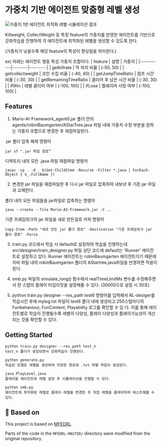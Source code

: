 # 가중치 기반 에이전트 맞춤형 레벨 생성

![가중치 1번 에이전트 최적화 레벨 시뮬레이션 결과](assets/agent1.gif)



Killweight, CollectWeight 등 특정 feature의 가중치를 반영한 에이전트를 기반으로 강화학습을 진행하여 각 에이전트에 
최적화된 레벨을 생성할 수 있도록 한다.

(가중치가 낮을수록 해당 feature의 특성이 향상됨을 의미한다.)

ex) 아래는 에이전트 행동 특성 가중치 조합이다. 
| feature | 설명 | 가중치 |
|-----------|--------|---------|
| getkillrate | 적 처치 비율  | (-50, 50)  |
| getcollectweight | 코인 수집 비율 | (-40, 40)  |
| getJumpTimeRatio | 점프 시간 비율 | (-30, 30) |
| getRemainingTimeRatio | 클리어 후 남은 시간 비율 | (-30, 30) | 
| ifWin | 레벨 클리어 여부 | (-100, 100) |
| ifLose | 플레이어 사망 여부 | (-100, 100) |


## Features


1. Mario-AI-Framework_agent0.jar 폴더 안의 agents/robinBaumgarten/AStarTree.java 파일 내에 가중치 수정 부분을 원하는 가중치 조합으로 변경한 후 재컴파일한다.

 .jar 폴더 압축 해제 명령어
 
 `jar xf ".jar 파일 경로”`

 디렉토리 내의 모든 .java 파일 재컴파일 명령어
 
 `javac -cp . -d . $(Get-ChildItem -Recurse -Filter *.java | ForEach-Object { $_.FullName })`
 

2. 변경한 jar 파일을 재컴파일한 후 다시 jar 파일로 압축하여 내보낸 후 기존 jar 파일과 교체한다.

 폴더 내의 모든 파일들을 jar파일로 압축하는 명령어
 
 `java --create --file Mario-AI-Framework.jar -C ..`

 기존 프레임워크의 jar 파일을 새로 만든걸로 카피 명령어
 
 `Copy-Item -Path "새로 만든 jar 폴더 경로" -Destination "기존 프레임워크 jar 폴더 경로" -Force`

    
3. train.py 코드에서 학습 시 default로 설정하여 학습을 진행하는데 src/designer/train_designer.py 파일 상단 코드에 default는 'Runner' 에이전트로 설정하고 있다. Runner 에이전트는 robinBaumgarten 에이전트이기   때문에 자바 파일 내의 robinBaumgarten 폴더의 AStartree.java파일을 뱐경하면 적용이 된다. 
 
4. smb.py 파일의 simulate_long() 함수에서 realTimeLimitMs 변수를 수정해주면서 한 스텝의 플레이 타임리밋을 설정해줄 수 있다. (30000으로 설정 시 30초)
 
5. python train.py designer --res_path test6 명령어를 입력해서 RL-desiger를 학습시킨 후에 mylog.txt 파일이 test6 폴더 내에 생성되고 250스텝마다의 Funbehaviour, FunContent, Playability 로그를 확인할 수 있   다.
 이를 통해 에이전트별로 학습이 진행될수록 레벨의 다양성, 플레이 다양성과 플레이가능성이 개선되는 것을 확인할 수 있다. 
  

## Getting Started

```Anaconda prompt
python train.py designer --res_path test_n
test_n 폴더가 생성되면서 강화학습이 진행된다.

python generate.py
학습된 모델로 레벨을 생성하여 지정한 경로에 .txt 레벨 파일이 생성된다. 

java PlayLevel.java
플레이할 에이전트와 레벨 설정 후 시뮬레이션을 진행할 수 있다.

python smb.py
에이전트에 최적화된 레벨로 플레이 레벨을 변경한 후 직접 레벨을 플레이하며 테스트해볼 수 있다.
```

## 📌 Based on

This project is based on [MFEDRL](github.com/SUSTechGameAI/MFEDRL).

Parts of the code in the `MFEDRL-MASTER/` directory were modified from the original repository.
